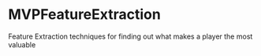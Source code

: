 # MVPFeatureExtraction
Feature Extraction techniques for finding out what makes a player the most valuable
